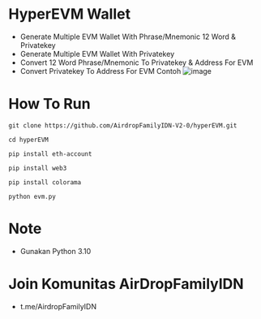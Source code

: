# HyperEVM Wallet
- Generate Multiple EVM Wallet With Phrase/Mnemonic 12 Word & Privatekey
- Generate Multiple EVM Wallet With Privatekey
- Convert 12 Word Phrase/Mnemonic To Privatekey & Address For EVM
- Convert Privatekey To Address For EVM
Contoh 
![image](https://github.com/AirdropFamilyIDN-V2-0/hyperEVM/assets/160813434/c3b7bb98-cd9f-4d42-9fb8-76bc4c6396dc)

# How To Run
```
git clone https://github.com/AirdropFamilyIDN-V2-0/hyperEVM.git
```
```
cd hyperEVM
```
```
pip install eth-account
```
```
pip install web3
```
```
pip install colorama
```
```
python evm.py
```
# Note 
- Gunakan Python 3.10
# Join Komunitas AirDropFamilyIDN
- t.me/AirdropFamilyIDN
